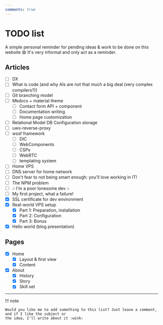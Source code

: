 ```yaml
---
comments: true
---
```


# TODO list

A simple personal reminder for pending ideas & work to be done on this website :smile: It's very informal and only act as
a reminder.

## Articles

- [ ] DX
- [ ] What is code (and why AIs are not that much a big deal (very complex compilers?))
- [ ] Git branching model
- [ ] Mkdocs + material theme
    * [ ] Contact form API + component
    * [ ] Documentation writing
    * [ ] Home page customization
- [ ] Relational Model DB Configuration storage
- [ ] uws-reverse-proxy
- [ ] wssf framework
    * [ ] DIC
    * [ ] WebComponents
    * [ ] CSPs
    * [ ] WebRTC
    * [ ] templating system
- [ ] Home VPS
- [ ] DNS server for home network
- [ ] Don't fear to not being smart enough: you'll love working in IT!
- [ ] The NPM problem
- [ ] 🎶 I'm a poor lonesome dev 🎶
- [ ] My first project, what a failure!
- [x] SSL certificate for dev environment
- [x] Real-world VPS setup
    * [x] Part 1: Preparation, installation
    * [x] Part 2: Configuration
    * [x] Part 3: Bonus
- [x] Hello world (blog presentation)

## Pages

- [x] Home
    * [x] Layout & first view
    * [x] Content
- [x] About
    * [x] History
    * [x] Story
    * [x] Skill set

--------

!!! note 

    Would you like me to add something to this list? Just leave a comment, and if I like the subject or
    the idea, I'll write about it :wink: